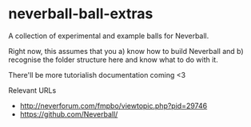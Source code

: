 neverball-ball-extras
=====================

A collection of experimental and example balls for Neverball.

Right now, this assumes that you a) know how to build Neverball and b) recognise the folder structure here and know what to do with it.

There'll be more tutorialish documentation coming <3

Relevant URLs
* http://neverforum.com/fmpbo/viewtopic.php?pid=29746
* https://github.com/Neverball/


